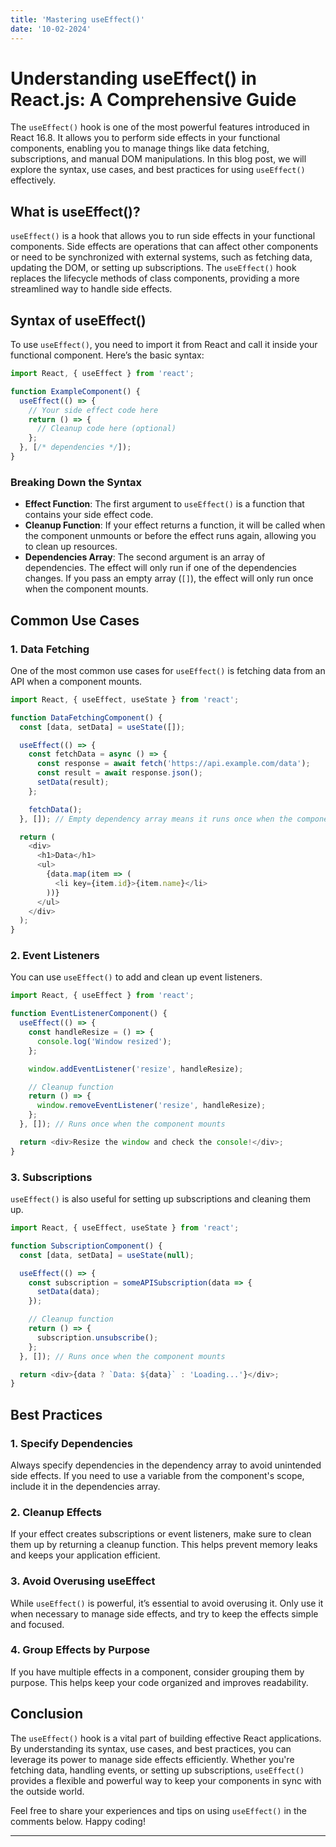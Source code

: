 ```yaml
---
title: 'Mastering useEffect()'
date: '10-02-2024'
---
```


# Understanding useEffect() in React.js: A Comprehensive Guide

The `useEffect()` hook is one of the most powerful features introduced in React 16.8. It allows you to perform side effects in your functional components, enabling you to manage things like data fetching, subscriptions, and manual DOM manipulations. In this blog post, we will explore the syntax, use cases, and best practices for using `useEffect()` effectively.

## What is useEffect()?

`useEffect()` is a hook that allows you to run side effects in your functional components. Side effects are operations that can affect other components or need to be synchronized with external systems, such as fetching data, updating the DOM, or setting up subscriptions. The `useEffect()` hook replaces the lifecycle methods of class components, providing a more streamlined way to handle side effects.

## Syntax of useEffect()

To use `useEffect()`, you need to import it from React and call it inside your functional component. Here’s the basic syntax:

```javascript
import React, { useEffect } from 'react';

function ExampleComponent() {
  useEffect(() => {
    // Your side effect code here
    return () => {
      // Cleanup code here (optional)
    };
  }, [/* dependencies */]);
}
```

### Breaking Down the Syntax

- **Effect Function**: The first argument to `useEffect()` is a function that contains your side effect code.
- **Cleanup Function**: If your effect returns a function, it will be called when the component unmounts or before the effect runs again, allowing you to clean up resources.
- **Dependencies Array**: The second argument is an array of dependencies. The effect will only run if one of the dependencies changes. If you pass an empty array (`[]`), the effect will only run once when the component mounts.

## Common Use Cases

### 1. Data Fetching

One of the most common use cases for `useEffect()` is fetching data from an API when a component mounts.

```javascript
import React, { useEffect, useState } from 'react';

function DataFetchingComponent() {
  const [data, setData] = useState([]);

  useEffect(() => {
    const fetchData = async () => {
      const response = await fetch('https://api.example.com/data');
      const result = await response.json();
      setData(result);
    };

    fetchData();
  }, []); // Empty dependency array means it runs once when the component mounts

  return (
    <div>
      <h1>Data</h1>
      <ul>
        {data.map(item => (
          <li key={item.id}>{item.name}</li>
        ))}
      </ul>
    </div>
  );
}
```

### 2. Event Listeners

You can use `useEffect()` to add and clean up event listeners.

```javascript
import React, { useEffect } from 'react';

function EventListenerComponent() {
  useEffect(() => {
    const handleResize = () => {
      console.log('Window resized');
    };

    window.addEventListener('resize', handleResize);

    // Cleanup function
    return () => {
      window.removeEventListener('resize', handleResize);
    };
  }, []); // Runs once when the component mounts

  return <div>Resize the window and check the console!</div>;
}
```

### 3. Subscriptions

`useEffect()` is also useful for setting up subscriptions and cleaning them up.

```javascript
import React, { useEffect, useState } from 'react';

function SubscriptionComponent() {
  const [data, setData] = useState(null);

  useEffect(() => {
    const subscription = someAPISubscription(data => {
      setData(data);
    });

    // Cleanup function
    return () => {
      subscription.unsubscribe();
    };
  }, []); // Runs once when the component mounts

  return <div>{data ? `Data: ${data}` : 'Loading...'}</div>;
}
```

## Best Practices

### 1. Specify Dependencies

Always specify dependencies in the dependency array to avoid unintended side effects. If you need to use a variable from the component's scope, include it in the dependencies array.

### 2. Cleanup Effects

If your effect creates subscriptions or event listeners, make sure to clean them up by returning a cleanup function. This helps prevent memory leaks and keeps your application efficient.

### 3. Avoid Overusing useEffect

While `useEffect()` is powerful, it’s essential to avoid overusing it. Only use it when necessary to manage side effects, and try to keep the effects simple and focused.

### 4. Group Effects by Purpose

If you have multiple effects in a component, consider grouping them by purpose. This helps keep your code organized and improves readability.

## Conclusion

The `useEffect()` hook is a vital part of building effective React applications. By understanding its syntax, use cases, and best practices, you can leverage its power to manage side effects efficiently. Whether you're fetching data, handling events, or setting up subscriptions, `useEffect()` provides a flexible and powerful way to keep your components in sync with the outside world.

Feel free to share your experiences and tips on using `useEffect()` in the comments below. Happy coding!

---
